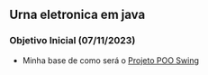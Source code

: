 <div>

## Urna eletronica em java
       
</div>

### Objetivo Inicial (07/11/2023)
  - Minha base de como será o [Projeto POO Swing](https://github.com/Kelwinkxps13/Projeto_POO_Swing)

